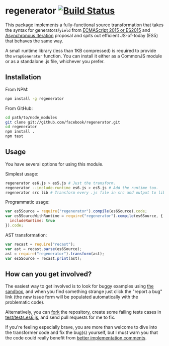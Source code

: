 regenerator [![Build Status](https://travis-ci.org/facebook/regenerator.svg?branch=master)](https://travis-ci.org/facebook/regenerator)
===

This package implements a fully-functional source transformation that
takes the syntax for generators/`yield` from [ECMAScript 2015 or ES2015](http://www.ecma-international.org/ecma-262/6.0/) and [Asynchronous Iteration](https://github.com/tc39/proposal-async-iteration) proposal and
spits out efficient JS-of-today (ES5) that behaves the same way.

A small runtime library (less than 1KB compressed) is required to provide the
`wrapGenerator` function. You can install it either as a CommonJS module
or as a standalone .js file, whichever you prefer.

Installation
---

From NPM:
```sh
npm install -g regenerator
```

From GitHub:
```sh
cd path/to/node_modules
git clone git://github.com/facebook/regenerator.git
cd regenerator
npm install .
npm test
```

Usage
---

You have several options for using this module.

Simplest usage:
```sh
regenerator es6.js > es5.js # Just the transform.
regenerator --include-runtime es6.js > es5.js # Add the runtime too.
regenerator src lib # Transform every .js file in src and output to lib.
```

Programmatic usage:
```js
var es5Source = require("regenerator").compile(es6Source).code;
var es5SourceWithRuntime = require("regenerator").compile(es6Source, {
  includeRuntime: true
}).code;
```

AST transformation:
```js
var recast = require("recast");
var ast = recast.parse(es6Source);
ast = require("regenerator").transform(ast);
var es5Source = recast.print(ast);
```

How can you get involved?
---

The easiest way to get involved is to look for buggy examples using [the
sandbox](http://facebook.github.io/regenerator/), and when you find
something strange just click the "report a bug" link (the new issue form
will be populated automatically with the problematic code).

Alternatively, you can
[fork](https://github.com/facebook/regenerator/fork) the repository,
create some failing tests cases in [test/tests.es6.js](test/tests.es6.js),
and send pull requests for me to fix.

If you're feeling especially brave, you are more than welcome to dive into
the transformer code and fix the bug(s) yourself, but I must warn you that
the code could really benefit from [better implementation
comments](https://github.com/facebook/regenerator/issues/7).
